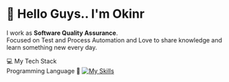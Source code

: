 # 🤙 Hello Guys.. I'm Okinr

I work as **Software Quality Assurance**.<br/>
Focused on Test and Process Automation and Love to share knowledge and learn something new every day.


💻 My Tech Stack <br/>
Programming Language 🚀
[![My Skills](https://skillicons.dev/icons?i=js,html,css,py,selenium)](https://skillicons.dev)



<!---
okinrtestcase/okinrtestcase is a ✨ special ✨ repository because its `README.md` (this file) appears on your GitHub profile.
You can click the Preview link to take a look at your changes.
--->
